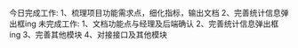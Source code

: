 今日完成工作:
1、梳理项目功能需求点，细化指标，输出文档
2、完善统计信息弹出框ing
未完成工作:
1、文档功能点与经理及后端确认
2、完善统计信息弹出框ing
3、完善其他模块
4、对接接口及其他模块
